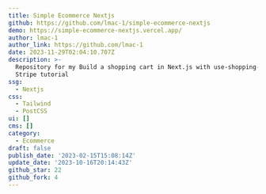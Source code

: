 ```yaml
---
title: Simple Ecommerce Nextjs
github: https://github.com/lmac-1/simple-ecommerce-nextjs
demo: https://simple-ecommerce-nextjs.vercel.app/
author: lmac-1
author_link: https://github.com/lmac-1
date: 2023-11-29T02:04:10.707Z
description: >-
  Repository for my Build a shopping cart in Next.js with use-shopping-cart and
  Stripe tutorial
ssg:
  - Nextjs
css:
  - Tailwind
  - PostCSS
ui: []
cms: []
category:
  - Ecommerce
draft: false
publish_date: '2023-02-15T15:08:14Z'
update_date: '2023-10-16T20:14:43Z'
github_star: 22
github_fork: 4
---
```

